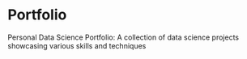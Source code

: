 # Portfolio
Personal Data Science Portfolio: A collection of data science projects showcasing various skills and techniques
